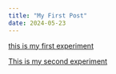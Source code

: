 ```yaml
---
title: "My First Post"
date: 2024-05-23
---
```


[this is my first experiment](/Coding-Blog/codeExperiments/walker-expo1/index.html)

[This is my second experiment](/Coding-Blog/codeExperiments/walker-expo2/index.html)
